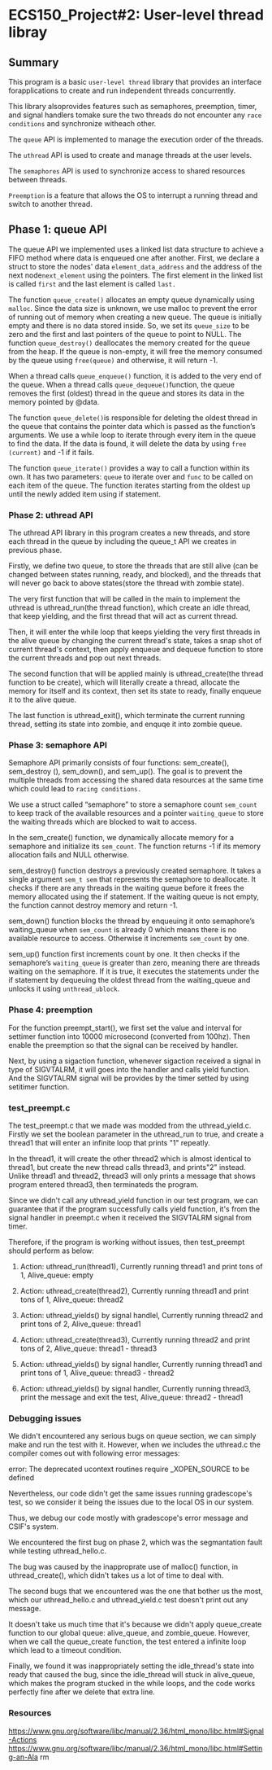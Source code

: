 # ECS150_Project#2: User-level thread libray

## Summary
This program is a basic `user-level thread` library that provides an interface 
forapplications to create and run independent threads concurrently. 

This library alsoprovides features such as semaphores, preemption, timer, and signal handlers tomake sure the two threads do not encounter any `race conditions` and synchronize witheach other.

The `queue` API is implemented to manage the execution order of the threads. 

The `uthread` API is used to create and manage threads at the user levels. 

The `semaphores` API is used to synchronize access to shared resources between 
threads. 

`Preemption` is a feature that allows the OS to interrupt a running 
thread and switch to another thread.

## Phase 1: queue API
The queue API we implemented uses a linked list data structure to achieve a 
FIFO method where data is enqueued one after another. First, we declare a 
struct to store the nodes' data `element_data_address` and the address of the 
next node`next_element` using the pointers. The first element in the linked 
list is called `first` and the last element is called `last.` 

The function `queue_create()` allocates an empty queue dynamically using 
`malloc`. Since the data size is unknown, we use malloc to prevent the error of 
running out of memory when creating a new queue. The queue is initially empty 
and there is no data stored inside. So, we set its `queue_size` to be zero and 
the first and last pointers of the queue to point to NULL. The function 
`queue_destroy()` deallocates the memory created for the queue from the heap. 
If the queue is non-empty, it will free the memory consumed by the queue using 
`free(queue)` and otherwise, it will return -1. 

When a thread calls `queue_enqueue()` function, it is added to the very end of 
the queue. When a thread calls `queue_dequeue()`function, the queue removes the 
first (oldest) thread in the queue and stores its data in the memory pointed by 
@data. 

The function `queue_delete()`is responsible for deleting the oldest thread in 
the queue that contains the pointer data which is passed as the function’s 
arguments. We use a while loop to iterate through every item in the queue to 
find the data. If the data is found, it will delete the data by using `free
(current)` and -1 if it fails.
 
The function `queue_iterate()` provides a way to call a function within its 
own. It has two parameters: `queue` to iterate over and `func` to be called on 
each item of the queue. The function iterates starting from the oldest up until 
the newly added item using if statement.

### Phase 2: uthread API
The uthread API library in this program creates a new threads, and store each 
thread in the queue by including the queue_t API we creates in previous phase.

Firstly, we define two queue, to store the threads that are still alive (can be
changed between states running, ready, and blocked), and the threads that will 
never go back to above states(store the thread with zombie state).

The very first function that will be called in the main to implement the 
uthread is uthread_run(the thread function), which create an idle thread, that 
keep yielding, and the first thread that will act as current thread.

Then, it will enter the while loop that keeps yielding the very first threads 
in the alive queue by changing the current thread's state, takes a snap shot of 
current thread's context, then apply enqueue and dequeue function to store the
current threads and pop out next threads. 

The second function that will be applied mainly is uthread_create(the thread 
function to be create), which will literally create a thread, allocate the 
memory for itself and its context, then set its state to ready, finally enqueue 
it to the alive queue.

The last function is uthread_exit(), which terminate the current running thread,
setting its state into zombie, and enquqe it into zombie queue.


### Phase 3: semaphore API
Semaphore API primarily consists of four functions: sem_create(), sem_destroy
(), sem_down(), and sem_up(). The goal is to prevent the multiple threads from 
accessing the shared data resources at the same time which could lead to 
`racing conditions.` 

We use a struct called “semaphore” to store a semaphore count `sem_count` to 
keep track of the available resources and a pointer `waiting_queue` to store 
the waiting threads which are blocked to wait to access. 

In the sem_create() function, we dynamically allocate memory for a semaphore 
and initialize its `sem_count`. The function returns -1 if its memory 
allocation fails and NULL otherwise. 

sem_destroy() function destroys a previously created semaphore. It takes a 
single argument `sem_t sem` that represents the semaphore to deallocate. It 
checks if there are any threads in the waiting queue before it frees the memory 
allocated using the if statement. If the waiting queue is not empty, the 
function cannot destroy memory and return -1. 

sem_down() function blocks the thread by enqueuing it onto semaphore’s 
waiting_queue when `sem_count` is already 0 which means there is no available 
resource to access. Otherwise it increments `sem_count` by one. 

sem_up() function first increments count by one. It then checks if the 
semaphore’s `waiting_queue` is greater than zero, meaning there are threads 
waiting on the semaphore. If it is true, it executes the statements under the 
if statement by dequeuing the oldest thread from the waiting_queue and unlocks 
it using `unthread_ublock`. 

### Phase 4: preemption

For the function preempt_start(), we first set the value and interval for 
settimer function into 10000 microsecond (converted from 100hz). Then enable 
the preemption so that the signal can be received by handler. 

Next, by using a sigaction function, whenever sigaction received a signal in 
type of SIGVTALRM, it will goes into the handler and calls yield function. And 
the SIGVTALRM signal will be provides by the timer setted by using setitimer 
function.


### test_preempt.c

The test_preempt.c that we made was modded from the uthread_yield.c. Firstly we 
set the boolean parameter in the uthread_run to true, and create a thread1 that 
will enter an infinite loop that prints "1" repeatly.  

In the thread1, it will create the other thread2 which is almost identical to 
thread1, but create the new thread calls thread3, and prints"2" instead. 
Unlike thread1 and thread2, thread3 will only prints a message that shows 
program entered thread3, then terminateds the program.

Since we didn't call any uthread_yield function in our test program, we can 
guarantee that if the program successfully calls yield function, it's from the 
signal handler in preempt.c when it received the SIGVTALRM signal from timer.

Therefore, if the program is working without issues, then test_preempt should
perform as below:

1.  Action: uthread_run(thread1), Currently running thread1 and print tons of 1, 
Alive_queue: empty

2.  Action: uthread_create(thread2), Currently running thread1 and print tons 
of 1, Alive_queue: thread2

3.  Action: uthread_yields() by signal handlel, Currently running thread2 and 
print tons of 2, Alive_queue: thread1

4.  Action: uthread_create(thread3), Currently running thread2 and print tons of
2, Alive_queue: thread1 - thread3

5.  Action: uthread_yields() by signal handler, Currently running thread1 and 
print tons of 1, Alive_queue: thread3 - thread2

6.  Action: uthread_yields() by signal handler, Currently running thread3, print
 the message and exit the test, Alive_queue: thread2 - thread1

### Debugging issues

We didn't encountered any serious bugs on queue section, we can simply make and 
run the test with it. However, when we includes the uthread.c the compiler 
comes out with following error messages:

error: The deprecated ucontext routines require _XOPEN_SOURCE to be defined

Nevertheless, our code didn't get the same issues running gradescope's test, so
we consider it being the issues due to the local OS in our system.

Thus, we debug our code mostly with gradescope's error message and CSIF's 
system.

We encountered the first bug on phase 2, which was the segmantation fault while
testing uthread_hello.c.

The bug was caused by the inapproprate use of malloc() function, in 
uthread_create(), which didn't takes us a lot of time to deal with.

The second bugs that we encountered was the one that bother us the most, which 
our uthread_hello.c and uthread_yield.c test doesn't print out any message.

It doesn't take us much time that it's because we didn't apply queue_create 
function to our global queue: alive_queue, and zombie_queue. However, when we 
call the queue_create function, the test entered a infinite loop which lead to 
a timeout condition.

Finally, we found it was inappropriately setting the idle_thread's state into 
ready that caused the bug, since the idle_thread will stuck in alive_queue, 
which makes the program stucked in the while loops, and the code works 
perfectly fine after we delete that extra line.

### Resources

https://www.gnu.org/software/libc/manual/2.36/html_mono/libc.html#Signal-Actions
https://www.gnu.org/software/libc/manual/2.36/html_mono/libc.html#Setting-an-Ala
rm
